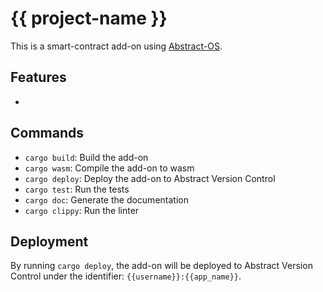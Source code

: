 # {{ project-name }}
This is a smart-contract add-on using [Abstract-OS](https://abstract.money).

## Features
-

## Commands
- `cargo build`: Build the add-on
- `cargo wasm`: Compile the add-on to wasm
- `cargo deploy`: Deploy the add-on to Abstract Version Control
- `cargo test`: Run the tests
- `cargo doc`: Generate the documentation
- `cargo clippy`: Run the linter

## Deployment
By running `cargo deploy`, the add-on will be deployed to Abstract Version Control under
the identifier: `{{username}}:{{app_name}}`.

